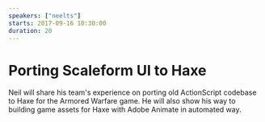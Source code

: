 ```yaml
---
speakers: ["neelts"]
starts: 2017-09-16 10:30:00
duration: 20
---
```


# Porting Scaleform UI to Haxe

Neil will share his team's experience on porting old ActionScript codebase to Haxe for the Armored Warfare game. He will also show his way to building game assets for Haxe with Adobe Animate in automated way.